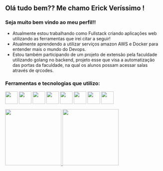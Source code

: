 ## Olá tudo bem?? Me chamo Erick Veríssimo ! 
### Seja muito bem vindo ao meu perfil!! 

- Atualmente estou trabalhando como Fullstack criando aplicações web utilizando as ferramentas que irei citar a seguir!
- Atualmente aprendendo a utilizar serviços amazon AWS e Docker para entender mais o mundo do Devops.
- Estou também participando de um projeto de extensão pela faculdade utilizando golang no backend, projeto esse que visa a automatização das portas da faculdade, na qual os alunos possam acessar salas através de qrcodes.

### Ferramentas e tecnologias que utilizo:

<img src="https://cdn.jsdelivr.net/gh/devicons/devicon/icons/javascript/javascript-original.svg" height="40" width="40" /> <img src="https://cdn.jsdelivr.net/gh/devicons/devicon/icons/css3/css3-original.svg" height="40" width="40"/>
<img src="https://cdn.jsdelivr.net/gh/devicons/devicon/icons/html5/html5-original.svg" height="40" width="40"/>
<img src="https://cdn.jsdelivr.net/gh/devicons/devicon/icons/vuejs/vuejs-original.svg" height="40" width="40" />
<img src="https://cdn.jsdelivr.net/gh/devicons/devicon/icons/bootstrap/bootstrap-original.svg" height="40" width="40"  />
<img src="https://cdn.jsdelivr.net/gh/devicons/devicon/icons/typescript/typescript-original.svg" height="40" width="40" />
<img src="https://cdn.jsdelivr.net/gh/devicons/devicon/icons/nodejs/nodejs-original.svg" height="40" width="40"/> 
<img src="https://cdn.jsdelivr.net/gh/devicons/devicon/icons/mongodb/mongodb-plain-wordmark.svg" height="40" width="40" />

<div>
<a href="https://github.com/erick-andrade1">
<img height="180em" src="https://github-readme-stats.vercel.app/api/top-langs/?username=erick-andrade1&layout=compact&langs_count=7&theme=dracula"/>
<img height="180em" src="https://github-readme-stats.vercel.app/api?username=erick-andrade1&show_icons=true&theme=dracula&include_all_commits=true&count_private=true"/>
</div>
